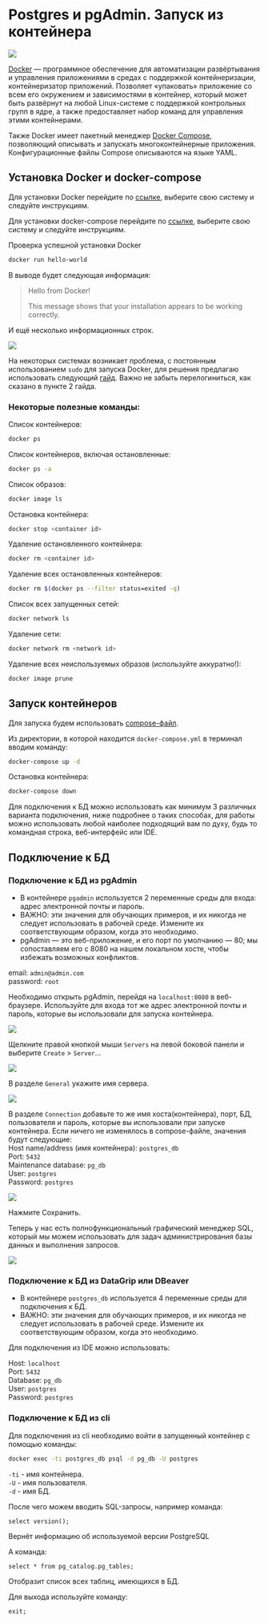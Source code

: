 # Postgres и pgAdmin. Запуск из контейнера

![](img/img_5.png)

[Docker](https://www.docker.com/) — программное обеспечение для автоматизации развёртывания и управления приложениями в средах с поддержкой контейнеризации, контейнеризатор приложений. Позволяет «упаковать» приложение со всем его окружением и зависимостями в контейнер, который может быть развёрнут на любой Linux-системе с поддержкой контрольных групп в ядре, а также предоставляет набор команд для управления этими контейнерами. 

Также Docker имеет пакетный менеджер [Docker Compose](https://docs.docker.com/compose/), позволяющий описывать и запускать многоконтейнерные приложения. Конфигурационные файлы Compose описываются на языке YAML.

## Установка Docker и docker-compose

Для установки Docker перейдите по [ссылке](https://docs.docker.com/get-docker/), выберите свою систему и следуйте инструкциям.

Для установки docker-compose перейдите по [ссылке](https://docs.docker.com/compose/install/), выберите свою систему и следуйте инструкциям.

Проверка успешной установки Docker
```bash
docker run hello-world
```

В выводе будет следующая информация:
> Hello from Docker!
> 
> This message shows that your installation appears to be working correctly.

И ещё несколько информационных строк.

![](img/img_4.png)

На некоторых системах возникает проблема, с постоянным использованием `sudo` для запуска Docker, для решения предлагаю использовать следующий [гайд](https://github.com/sindresorhus/guides/blob/main/docker-without-sudo.md).
Важно не забыть перелогиниться, как сказано в пункте 2 гайда.

### Некоторые полезные команды:

Список контейнеров:
```bash
docker ps
```
Список контейнеров, включая остановленные:
```bash
docker ps -a
```
Список образов:
```bash
docker image ls
```
Остановка контейнера:
```bash
docker stop <container id>
```
Удаление остановленного контейнера:
```bash
docker rm <container id>
```
Удаление всех остановленных контейнеров:
```bash
docker rm $(docker ps --filter status=exited -q)
```
Список всех запущенных сетей:
```bash
docker network ls
```
Удаление сети:
```bash
docker network rm <network id>
```
Удаление всех неиспользуемых образов (используйте аккуратно!):
```bash
docker image prune
```


## Запуск контейнеров
Для запуска будем использовать [compose-файл](docker-compose.yml).

Из директории, в которой находится `docker-compose.yml` в терминал вводим команду:
```bash
docker-compose up -d
```

Остановка контейнера:
```bash
docker-compose down
```

Для подключения к БД можно использовать как минимум 3 различных варианта подключения, ниже подробнее о таких способах, для работы можно использовать любой наиболее подходящий вам по духу, будь то командная строка, веб-интерфейс или IDE.

## Подключение к БД

### Подключение к БД из pgAdmin

 * В контейнере `pgadmin` используется 2 переменные среды для входа: адрес электронной почты и пароль. 
 * ВАЖНО: эти значения для обучающих примеров, и их никогда не следует использовать в рабочей среде. Измените их соответствующим образом, когда это необходимо.
 * pgAdmin — это веб-приложение, и его порт по умолчанию — 80; мы сопоставляем его с 8080 на нашем локальном хосте, чтобы избежать возможных конфликтов.

email: `admin@admin.com` \
password: `root`

Необходимо открыть pgAdmin, перейдя на `localhost:8080` в веб-браузере. Используйте для входа тот же адрес электронной почты и пароль, которые вы использовали для запуска контейнера.

![](img/img_3.png)

Щелкните правой кнопкой мыши `Servers` на левой боковой панели и выберите `Create` > `Server`...

![](img/img_2.png)

В разделе `General` укажите имя сервера.

![](img/img_1.png)

В разделе `Connection` добавьте то же имя хоста(контейнера), порт, БД, пользователя и пароль, которые вы использовали при запуске контейнера.
Если ничего не изменялось в compose-файле, значения будут следующие: \
Host name/address (имя контейнера): `postgres_db` \
Port: `5432` \
Maintenance database: `pg_db` \
User: `postgres` \
Password: `postgres`

![](img/img.png)

Нажмите Сохранить. 

Теперь у нас есть полнофункциональный графический менеджер SQL, который мы можем использовать для задач администрирования базы данных и выполнения запросов.

![](img/img_6.png)

### Подключение к БД из DataGrip или DBeaver

 * В контейнере `postgres_db` используется 4 переменные среды для подключения к БД. 
 * ВАЖНО: эти значения для обучающих примеров, и их никогда не следует использовать в рабочей среде. Измените их соответствующим образом, когда это необходимо.

Для подключения из IDE  можно использовать:

Host: `localhost` \
Port: `5432` \
Database: `pg_db` \
User: `postgres` \
Password: `postgres`

### Подключение к БД из cli

Для подключения из cli необходимо войти в запущенный контейнер с помощью команды: 
```bash
docker exec -ti postgres_db psql -d pg_db -U postgres
```

`-ti` - имя контейнера. \
`-U` - имя пользователя. \
`-d` - имя БД.

После чего можем вводить SQL-запросы, например команда:
```postgresql
select version();
```
Вернёт информацию об используемой версии PostgreSQL

А команда:
```postgresql
select * from pg_catalog.pg_tables;
```
Отобразит список всех таблиц, имеющихся в БД.

Для выхода используйте команду:
```postgresql
exit;
```